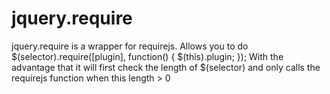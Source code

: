 jquery.require
==============

jquery.require is a wrapper for requirejs. Allows you to do $(selector).require([plugin], function() { $(this).plugin; }); With the advantage that it will first check the length of $(selector) and only calls the requirejs function when this length > 0